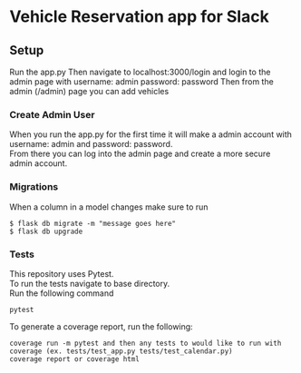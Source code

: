 # Vehicle Reservation app for Slack

## Setup  
Run the app.py
Then navigate to localhost:3000/login and login to the admin page with username: admin password: password 
Then from the admin (/admin) page you can add vehicles  

### Create Admin User  
When you run the app.py for the first time it will make a admin account with username: admin and password: password.  
From there you can log into the admin page and create a more secure admin account.  
### Migrations  
When a column in a model changes make sure to run 
```
$ flask db migrate -m "message goes here"  
$ flask db upgrade  
```
### Tests  
This repository uses Pytest.  
To run the tests navigate to base directory.  
Run the following command
```
pytest
```
To generate a coverage report, run the following:  
```
coverage run -m pytest and then any tests to would like to run with coverage (ex. tests/test_app.py tests/test_calendar.py)  
coverage report or coverage html
```
